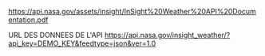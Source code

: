 https://api.nasa.gov/assets/insight/InSight%20Weather%20API%20Documentation.pdf

URL DES DONNEES DE L'API
https://api.nasa.gov/insight_weather/?api_key=DEMO_KEY&feedtype=json&ver=1.0